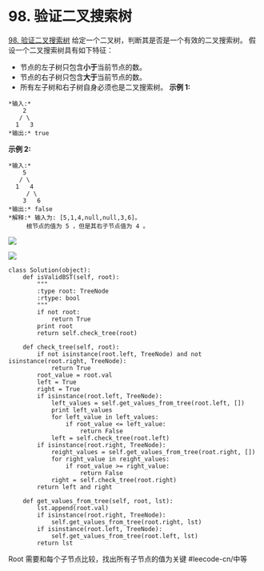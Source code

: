 # 98. 验证二叉搜索树
  [98. 验证二叉搜索树](https://leetcode-cn.com/problems/validate-binary-search-tree/) 
给定一个二叉树，判断其是否是一个有效的二叉搜索树。
假设一个二叉搜索树具有如下特征：
* 节点的左子树只包含**小于**当前节点的数。
* 节点的右子树只包含**大于**当前节点的数。
* 所有左子树和右子树自身必须也是二叉搜索树。
**示例 1:**
```
*输入:*
    2
   / \
  1   3
*输出:* true
```
**示例 2:**
```
*输入:*
    5
   / \
  1   4
     / \
    3   6
*输出:* false
*解释:* 输入为: [5,1,4,null,null,3,6]。
     根节点的值为 5 ，但是其右子节点值为 4 。
```

![](98.%20%E9%AA%8C%E8%AF%81%E4%BA%8C%E5%8F%89%E6%90%9C%E7%B4%A2%E6%A0%91/4F9A4095-D2A1-4407-B1E9-8155CC39932F.png)


![](98.%20%E9%AA%8C%E8%AF%81%E4%BA%8C%E5%8F%89%E6%90%9C%E7%B4%A2%E6%A0%91/B42E91AD-3E4A-4FCE-AEEF-49E3E3699E63.png)

```
class Solution(object):
    def isValidBST(self, root):
        """
        :type root: TreeNode
        :rtype: bool
        """
        if not root:
            return True
        print root
        return self.check_tree(root)

    def check_tree(self, root):
        if not isinstance(root.left, TreeNode) and not isinstance(root.right, TreeNode):
            return True
        root_value = root.val 
        left = True
        right = True
        if isinstance(root.left, TreeNode):
            left_values = self.get_values_from_tree(root.left, [])
            print left_values
            for left_value in left_values:
                if root_value <= left_value:
                    return False
            left = self.check_tree(root.left)
        if isinstance(root.right, TreeNode):
            reight_values = self.get_values_from_tree(root.right, [])
            for right_value in reight_values:
                if root_value >= right_value:
                    return False
            right = self.check_tree(root.right)
        return left and right
    
    def get_values_from_tree(self, root, lst):
        lst.append(root.val)
        if isinstance(root.right, TreeNode):
            self.get_values_from_tree(root.right, lst)
        if isinstance(root.left, TreeNode):
            self.get_values_from_tree(root.left, lst)
        return lst
```

Root 需要和每个子节点比较，找出所有子节点的值为关键
#leecode-cn/中等